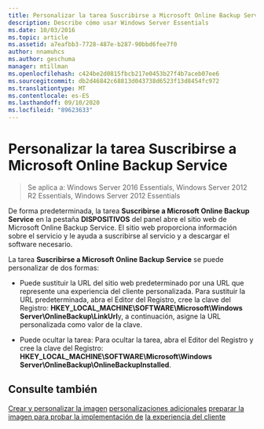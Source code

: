 ```yaml
---
title: Personalizar la tarea Suscribirse a Microsoft Online Backup Service
description: Describe cómo usar Windows Server Essentials
ms.date: 10/03/2016
ms.topic: article
ms.assetid: a7eafbb3-7728-487e-b287-90bbd6fee7f0
author: nnamuhcs
ms.author: geschuma
manager: mtillman
ms.openlocfilehash: c424be2d0815fbcb217e0453b27f4b7aceb07ee6
ms.sourcegitcommit: db2d46842c68813d043738d6523f13d8454fc972
ms.translationtype: MT
ms.contentlocale: es-ES
ms.lasthandoff: 09/10/2020
ms.locfileid: "89623633"
---
```

# <a name="customize-sign-up-for-microsoft-online-backup-service-task"></a>Personalizar la tarea Suscribirse a Microsoft Online Backup Service

>Se aplica a: Windows Server 2016 Essentials, Windows Server 2012 R2 Essentials, Windows Server 2012 Essentials

De forma predeterminada, la tarea **Suscribirse a Microsoft Online Backup Service** en la pestaña **DISPOSITIVOS** del panel abre el sitio web de Microsoft Online Backup Service. El sitio web proporciona información sobre el servicio y le ayuda a suscribirse al servicio y a descargar el software necesario.

 La tarea **Suscribirse a Microsoft Online Backup Service** se puede personalizar de dos formas:

-   Puede sustituir la URL del sitio web predeterminado por una URL que represente una experiencia del cliente personalizada. Para sustituir la URL predeterminada, abra el Editor del Registro, cree la clave del Registro: **HKEY_LOCAL_MACHINE\SOFTWARE\Microsoft\Windows Server\OnlineBackup\LinkUrl**y, a continuación, asigne la URL personalizada como valor de la clave.

-   Puede ocultar la tarea: Para ocultar la tarea, abra el Editor del Registro y cree la clave del Registro: **HKEY_LOCAL_MACHINE\SOFTWARE\Microsoft\Windows Server\OnlineBackup\OnlineBackupInstalled**.

## <a name="see-also"></a>Consulte también
 [Crear y personalizar la imagen](Creating-and-Customizing-the-Image.md) [personalizaciones adicionales](Additional-Customizations.md) [preparar la imagen para probar la implementación de](Preparing-the-Image-for-Deployment.md) [la experiencia del cliente](Testing-the-Customer-Experience.md)